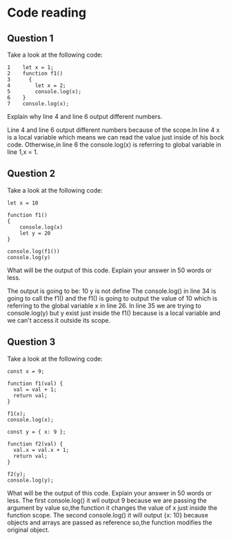 # Code reading

## Question 1

Take a look at the following code:

```
1    let x = 1;
2    function f1()
3      {
4        let x = 2;
5        console.log(x);
6    }
7    console.log(x);
```

Explain why line 4 and line 6 output different numbers.

Line 4 and line 6 output different numbers because of the scope.In line 4 x is a local variable which means we can  read the value just inside of his bock code. Otherwise,in line 6 the console.log(x) is referring to global variable in line 1,x = 1. 

## Question 2

Take a look at the following code:

```
let x = 10

function f1()
{
    console.log(x)
    let y = 20
}

console.log(f1())
console.log(y)
```

What will be the output of this code. Explain your answer in 50 words or less.

The output is going to be: 
10
y is not define
The console.log() in line 34 is going to call the f1() and the f1() is going to output the value of 10 which is referring to the global variable x in line 26. In line 35 we are trying to console.log(y) but y exist just inside the f1() because is a local variable and we can't access it outside its scope.

## Question 3

Take a look at the following code:

```
const x = 9;

function f1(val) {
  val = val + 1;
  return val;
}

f1(x);
console.log(x);

const y = { x: 9 };

function f2(val) {
  val.x = val.x + 1;
  return val;
}

f2(y);
console.log(y);
```

What will be the output of this code. Explain your answer in 50 words or less.
The first console.log() it wil output 9 because we are passing the argument by value so,the function it changes the value of x just inside the function scope.
The second console.log() it will output {x: 10} because objects and arrays are passed as reference so,the function modifies the original object.
